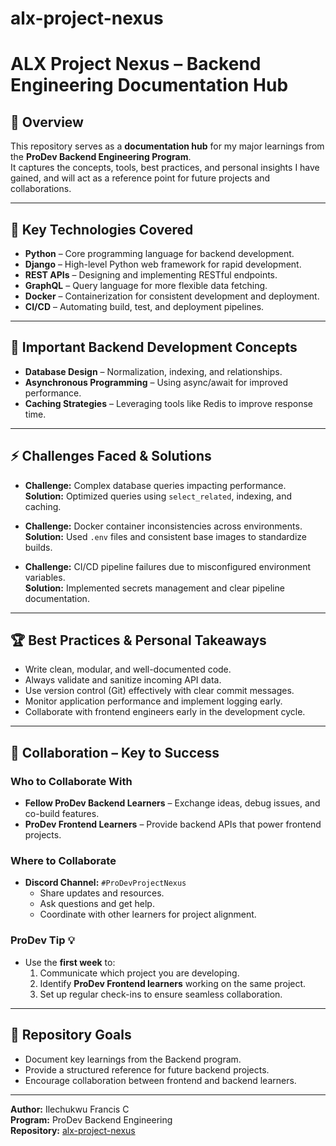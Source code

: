 # alx-project-nexus

# ALX Project Nexus – Backend Engineering Documentation Hub

## 📖 Overview  
This repository serves as a **documentation hub** for my major learnings from the **ProDev Backend Engineering Program**.  
It captures the concepts, tools, best practices, and personal insights I have gained, and will act as a reference point for future projects and collaborations.

---

## 🚀 Key Technologies Covered  
- **Python** – Core programming language for backend development.  
- **Django** – High-level Python web framework for rapid development.  
- **REST APIs** – Designing and implementing RESTful endpoints.  
- **GraphQL** – Query language for more flexible data fetching.  
- **Docker** – Containerization for consistent development and deployment.  
- **CI/CD** – Automating build, test, and deployment pipelines.  

---

## 🧠 Important Backend Development Concepts  
- **Database Design** – Normalization, indexing, and relationships.  
- **Asynchronous Programming** – Using async/await for improved performance.  
- **Caching Strategies** – Leveraging tools like Redis to improve response time.  

---

## ⚡ Challenges Faced & Solutions  
- **Challenge:** Complex database queries impacting performance.  
  **Solution:** Optimized queries using `select_related`, indexing, and caching.  

- **Challenge:** Docker container inconsistencies across environments.  
  **Solution:** Used `.env` files and consistent base images to standardize builds.  

- **Challenge:** CI/CD pipeline failures due to misconfigured environment variables.  
  **Solution:** Implemented secrets management and clear pipeline documentation.  

---

## 🏆 Best Practices & Personal Takeaways  
- Write clean, modular, and well-documented code.  
- Always validate and sanitize incoming API data.  
- Use version control (Git) effectively with clear commit messages.  
- Monitor application performance and implement logging early.  
- Collaborate with frontend engineers early in the development cycle.  

---

## 🤝 Collaboration – Key to Success  

### Who to Collaborate With  
- **Fellow ProDev Backend Learners** – Exchange ideas, debug issues, and co-build features.  
- **ProDev Frontend Learners** – Provide backend APIs that power frontend projects.  

### Where to Collaborate  
- **Discord Channel:** `#ProDevProjectNexus`  
  - Share updates and resources.  
  - Ask questions and get help.  
  - Coordinate with other learners for project alignment.  

### ProDev Tip 💡  
- Use the **first week** to:  
  1. Communicate which project you are developing.  
  2. Identify **ProDev Frontend learners** working on the same project.  
  3. Set up regular check-ins to ensure seamless collaboration.  

---

## 📌 Repository Goals  
- Document key learnings from the Backend program.  
- Provide a structured reference for future backend projects.  
- Encourage collaboration between frontend and backend learners.

---

**Author:** Ilechukwu Francis C  
**Program:** ProDev Backend Engineering  
**Repository:** [alx-project-nexus](https://github.com/Swiss-hub/alx-project-nexus)
